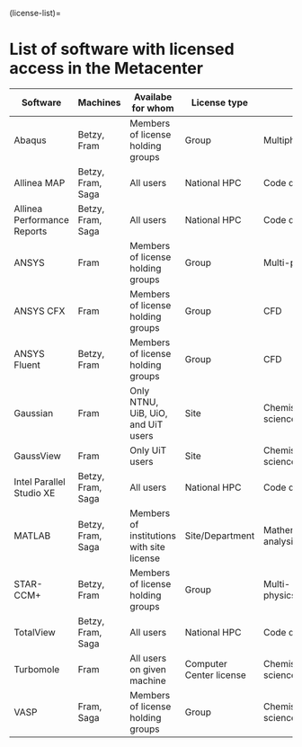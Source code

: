 (license-list)=

# List of software with licensed access in the Metacenter

| Software                    | Machines          | Availabe for whom                         | License type            | Field                      | Source of funding   |
|-----------------------------|-------------------|-------------------------------------------|-------------------------|----------------------------|---------------------|
| Abaqus                      | Betzy, Fram       | Members of license holding groups         | Group                   | Multiphysics/FEA           | Users               |
| Allinea MAP                 | Betzy, Fram, Saga | All users                                 | National HPC            | Code development           | National/Sigma2     |
| Allinea Performance Reports | Betzy, Fram, Saga | All users                                 | National HPC            | Code development           | National/Sigma2     |
| ANSYS                       | Fram              | Members of license holding groups         | Group                   | Multi-physics              | Users               |
| ANSYS CFX                   | Fram              | Members of license holding groups         | Group                   | CFD                        | Users               |
| ANSYS Fluent                | Betzy, Fram       | Members of license holding groups         | Group                   | CFD                        | Users               |
| Gaussian                    | Fram              | Only NTNU, UiB, UiO, and UiT users        | Site                    | Chemistry/Material science | NTNU, UiB, UiO, UiT |
| GaussView                   | Fram              | Only UiT users                            | Site                    | Chemistry/Material science | NTNU, UiB, UiO, UiT |
| Intel Parallel Studio XE    | Betzy, Fram, Saga | All users                                 | National HPC            | Code development           | National/Sigma2     |
| MATLAB                      | Betzy, Fram, Saga | Members of institutions with site license | Site/Department         | Mathematics/Data analysis  | Users               |
| STAR-CCM+                   | Betzy, Fram       | Members of license holding groups         | Group                   | Multi-physics/CFD          | Users               |
| TotalView                   | Betzy, Fram, Saga | All users                                 | National HPC            | Code development           | National/Sigma2     |
| Turbomole                   | Fram              | All users on given machine                | Computer Center license | Chemistry/Material science | National/Sigma2     |
| VASP                        | Fram, Saga        | Members of license holding groups         | Group                   | Chemistry/Material science | Users               |
